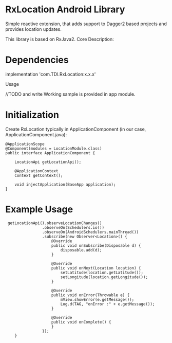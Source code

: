 # RxLocation Android Library

Simple reactive extension, that adds support to Dagger2 based projects and provides location updates.

This library is based on RxJava2.
Core
Description:


# Dependencies

implementation 'com.TDI.RxLocation:x.x.x'

Usage

//TODO and write Working sample is provided in app module.

# Initialization

Create RxLocation typically in ApplicationComponent (in our case, ApplicationComponent.java):

```
@ApplicationScope
@Component(modules = LocationModule.class)
public interface ApplicationComponent {

    LocationApi getLocationApi();

    @ApplicationContext
    Context getContext();

    void injectApplication(BaseApp application);
}
```

# Example Usage

```
 getLocationApi().observeLocationChanges()
                .observeOn(Schedulers.io())
                .observeOn(AndroidSchedulers.mainThread())
                .subscribe(new Observer<Location>() {
                    @Override
                    public void onSubscribe(Disposable d) {
                        disposable.add(d);
                    }

                    @Override
                    public void onNext(Location location) {
                        setLatitude(location.getLatitude());
                        setLongitude(location.getLongitude());
                    }

                    @Override
                    public void onError(Throwable e) {
                        mView.showError(e.getMessage());
                        Log.d(TAG, "onError :" + e.getMessage());
                    }

                    @Override
                    public void onComplete() {
                    }
                });
    }
```

